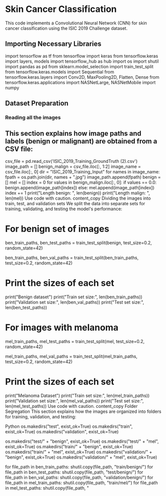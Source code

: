 # Skin Cancer Classification
This code implements a Convolutional Neural Network (CNN) for skin cancer classification using the ISIC 2019 Challenge dataset.

## Importing Necessary Libraries

import tensorflow as tf
from tensorflow import keras
from tensorflow.keras import layers, models
import tensorflow_hub as hub
import os
import shutil
import pandas as pd
from sklearn.model_selection import train_test_split
from tensorflow.keras.models import Sequential
from tensorflow.keras.layers import Conv2D, MaxPooling2D, Flatten, Dense
from tensorflow.keras.applications import NASNetLarge, NASNetMobile
import numpy

## Dataset Preparation
### Reading all the images
## This section explains how image paths and labels (benign or malignant) are obtained from a CSV file:

csv_file = pd.read_csv('ISIC_2019_Training_GroundTruth (2).csv')
image_path = []
benign_malign = csv_file.iloc[:, 1:2]
image_name = csv_file.iloc[:, 0]
dir = "ISIC_2019_Training_Input"
for names in image_name:
  fpath = os.path.join(dir, names + ".jpg")
  image_path.append(fpath)
benign = []
mel = []
index = 0
for values in benign_malign.iloc[:, 0]:
  if values == 0.0:
    benign.append(image_path[index])
  else:
    mel.append(image_path[index])
  index += 1
print("Length benign: ", len(benign))
print("Length malign: ", len(mel))
Use code with caution.
content_copy
Dividing the images into train, test, and validation sets
We split the data into separate sets for training, validating, and testing the model's performance:


# For benign set of images
ben_train_paths, ben_test_paths = train_test_split(benign, test_size=0.2, random_state=42)

ben_train_paths, ben_val_paths = train_test_split(ben_train_paths, test_size=0.2, random_state=42)

# Print the sizes of each set
print("Benign dataset")
print("Train set size:", len(ben_train_paths))
print("Validation set size:", len(ben_val_paths))
print("Test set size:", len(ben_test_paths))

# For images with melanoma
mel_train_paths, mel_test_paths = train_test_split(mel, test_size=0.2, random_state=42)

mel_train_paths, mel_val_paths = train_test_split(mel_train_paths, test_size=0.2, random_state=42)

# Print the sizes of each set
print("Melanoma Dataset")
print("Train set size:", len(mel_train_paths))
print("Validation set size:", len(mel_val_paths))
print("Test set size:", len(mel_test_paths))
Use code with caution.
content_copy
Folder Segregation
This section explains how the images are organized into folders for training, validation, and testing:

Python
os.makedirs("test", exist_ok=True)
os.makedirs("train", exist_ok=True)
os.makedirs("validation", exist_ok=True)

os.makedirs("test/" + "benign", exist_ok=True)
os.makedirs("test/" + "mel", exist_ok=True)
os.makedirs("train/" + "benign", exist_ok=True)
os.makedirs("train/" + "mel", exist_ok=True)
os.makedirs("validation/" + "benign", exist_ok=True)
os.makedirs("validation/" + "mel", exist_ok=True)

for file_path in ben_train_paths:
  shutil.copy(file_path, "train/benign/")
for file_path in ben_test_paths:
  shutil.copy(file_path, "test/benign/")
for file_path in ben_val_paths:
  shutil.copy(file_path, "validation/benign/")
for file_path in mel_train_paths:
  shutil.copy(file_path, "train/mel/")
for file_path in mel_test_paths:
  shutil.copy(file_path, "
